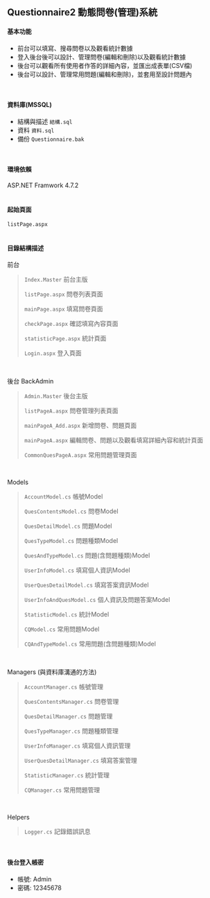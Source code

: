 ## Questionnaire2 動態問卷(管理)系統
#### 基本功能
- 前台可以填寫、搜尋問卷以及觀看統計數據
- 登入後台後可以設計、管理問卷(編輯和刪除)以及觀看統計數據
- 後台可以觀看所有使用者作答的詳細內容，並匯出成表單(CSV檔)
- 後台可以設計、管理常用問題(編輯和刪除)，並套用至設計問題內
<br />

#### 資料庫(MSSQL)
- 結構與描述 `結構.sql`
- 資料 `資料.sql`
- 備份 `Questionnaire.bak`
<br />

#### 環境依賴
ASP.NET Framwork 4.7.2
<br />
<br />

#### 起始頁面
`listPage.aspx`
<br />
<br />

#### 目錄結構描述
前台
>`Index.Master` 前台主版
>
>`listPage.aspx` 問卷列表頁面
>
>`mainPage.aspx` 填寫問卷頁面
>
>`checkPage.aspx` 確認填寫內容頁面
>
>`statisticPage.aspx` 統計頁面
>
>`Login.aspx` 登入頁面
<br />

後台 BackAdmin <br />
>`Admin.Master` 後台主版
>
>`listPageA.aspx` 問卷管理列表頁面
>
>`mainPageA_Add.aspx` 新增問卷、問題頁面
>
>`mainPageA.aspx` 編輯問卷、問題以及觀看填寫詳細內容和統計頁面
>
>`CommonQuesPageA.aspx` 常用問題管理頁面
<br />

Models
>`AccountModel.cs` 帳號Model
>
>`QuesContentsModel.cs` 問卷Model
>
>`QuesDetailModel.cs` 問題Model
>
>`QuesTypeModel.cs` 問題種類Model
>
>`QuesAndTypeModel.cs` 問題(含問題種類)Model
>
>`UserInfoModel.cs` 填寫個人資訊Model
>
>`UserQuesDetailModel.cs` 填寫答案資訊Model
>
>`UserInfoAndQuesModel.cs` 個人資訊及問題答案Model
>
>`StatisticModel.cs` 統計Model
>
>`CQModel.cs` 常用問題Model
>
>`CQAndTypeModel.cs` 常用問題(含問題種類)Model
<br />

Managers (與資料庫溝通的方法)
>`AccountManager.cs` 帳號管理
>
>`QuesContentsManager.cs` 問卷管理
>
>`QuesDetailManager.cs` 問題管理
>
>`QuesTypeManager.cs` 問題種類管理
>
>`UserInfoManager.cs` 填寫個人資訊管理
>
>`UserQuesDetailManager.cs` 填寫答案管理
>
>`StatisticManager.cs` 統計管理
>
>`CQManager.cs` 常用問題管理
<br />

Helpers
>`Logger.cs` 記錄錯誤訊息
<br />

#### 後台登入帳密
- 帳號: Admin
- 密碼: 12345678
